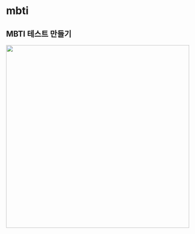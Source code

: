 # mbti

<h2>MBTI 테스트 만들기</h2>
<img src="![image](https://user-images.githubusercontent.com/102283529/208288337-71eac6dc-70ba-4365-b2bc-b666396906bb.png)" width="500px">
